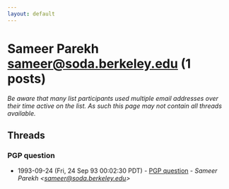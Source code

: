 ```yaml
---
layout: default
---
```


# Sameer Parekh <sameer@soda.berkeley.edu> (1 posts)

_Be aware that many list participants used multiple email addresses over their time active on the list. As such this page may not contain all threads available._

## Threads

### PGP question
+ 1993-09-24 (Fri, 24 Sep 93 00:02:30 PDT) - [PGP question](/archive/1993/09/8cb8982c418ef46c8fde4976f432da927304b7fa746e3c4bf9f45d4a04a2ca4f) - _Sameer Parekh \<sameer@soda.berkeley.edu\>_

